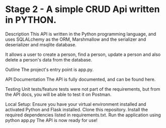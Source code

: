 # **Stage 2 - A simple CRUD Api written in PYTHON.**

Description
This API is written in the Python programming language, and uses SQLALchemy as the ORM, Marshmallow and the serializer and deserializer and msqlite database.

It allows a user to create a person, find a person, update a person and also delete a person's data from the database.

Outline
The project's entry point is app.py.

API Documentation
The API is fully documented, and can be found here.

Testing
Unit tests/feature tests were not part of the requirements, but from the API docs, you will be able to test it on Postman.

Local Setup:
Ensure you have your virtual environment installed and activated
Python and Flask installed.
Clone this repository.
Install the required dependencies listed in requirements.txt.
Run the application using python app.py
The API is now ready for use!
